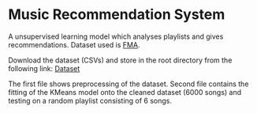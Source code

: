 # Music Recommendation System
A unsupervised learning model which analyses playlists and gives recommendations. Dataset used is <a href="https://github.com/mdeff/fma#data">FMA</a>.

Download the dataset (CSVs) and store in the root directory from the following link: <a href="https://drive.google.com/drive/folders/1FQieLLbiz2y-q8v1_JfiC4_Wo5F8B2Tn?usp=sharing">Dataset</a>

The first file shows preprocessing of the dataset. Second file contains the fitting of the KMeans model onto the cleaned dataset (6000 songs) and testing on a random playlist consisting of 6 songs.
